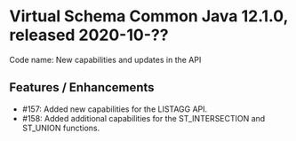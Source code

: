 # Virtual Schema Common Java 12.1.0, released 2020-10-??

Code name: New capabilities and updates in the API

## Features / Enhancements

* #157: Added new capabilities for the LISTAGG API.
* #158: Added additional capabilities for the ST_INTERSECTION and ST_UNION functions.